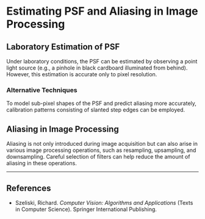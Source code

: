 # Estimating PSF and Aliasing in Image Processing

## Laboratory Estimation of PSF

Under laboratory conditions, the PSF can be estimated by observing a point light source (e.g., a pinhole in black cardboard illuminated from behind). However, this estimation is accurate only to pixel resolution.

### Alternative Techniques

To model sub-pixel shapes of the PSF and predict aliasing more accurately, calibration patterns consisting of slanted step edges can be employed. 

## Aliasing in Image Processing

Aliasing is not only introduced during image acquisition but can also arise in various image processing operations, such as resampling, upsampling, and downsampling. Careful selection of filters can help reduce the amount of aliasing in these operations.

---

## References

- Szeliski, Richard. *Computer Vision: Algorithms and Applications* (Texts in Computer Science). Springer International Publishing.
